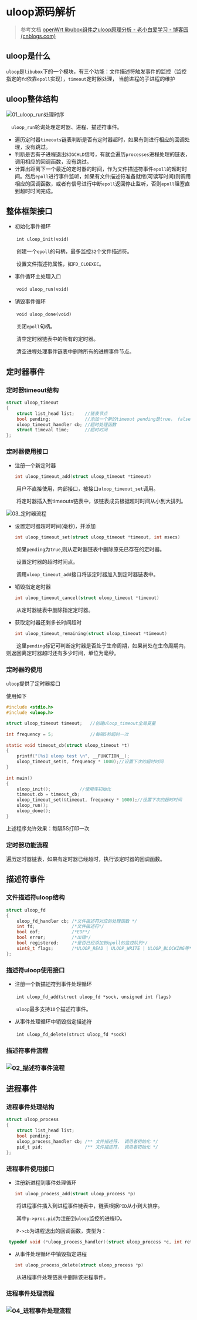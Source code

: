 # uloop源码解析

> 参考文档 [openWrt libubox组件之uloop原理分析 - 老小白爱学习 - 博客园 (cnblogs.com)](https://www.cnblogs.com/laoxiaobaiup/p/9366880.html)

## uloop是什么

`uloop`是`libubox`下的一个模块，有三个功能：文件描述符触发事件的监控（监控指定的`fd`依靠`epoll`实现），`timeout`定时器处理， 当前进程的子进程的维护



## uloop整体结构

![01_uloop_run处理时序](.\img\01_uloop_run处理时序.png)

　`uloop_run`轮询处理定时器、进程、描述符事件。

- 遍历定时器`timeouts`链表判断是否有定时器超时，如果有则进行相应的回调处理，没有跳过。
- 判断是否有子进程退出`SIGCHLD`信号，有就会遍历`processes`进程处理的链表，调用相应的回调函数，没有跳过。
- 计算出距离下一个最近的定时器的时间，作为文件描述符事件`epoll`的超时时间。然后`epoll`进行事件监听，如果有文件描述符准备就绪(可读写时间)则调用相应的回调函数，或者有信号进行中断`epoll`返回停止监听，否则`epoll`阻塞直到超时时间完成。



## 整体框架接口

- 初始化事件循环

　　`int uloop_init(void)`

　　创建一个`epoll`的句柄，最多监控`32`个文件描述符。

　　设置文件描述符属性，如`FD_CLOEXEC`。

- 事件循环主处理入口

　　`void uloop_run(void)`

- 销毁事件循环

　　`void uloop_done(void)`

　　关闭`epoll`句柄。

　　清空定时器链表中的所有的定时器。

　　清空进程处理事件链表中删除所有的进程事件节点。



## 定时器事件

### 定时器timeout结构

```c
struct uloop_timeout
{
    struct list_head list;    //链表节点
    bool pending;      		  //添加一个新的timeout pending是true， false删除该节点timeout
    uloop_timeout_handler cb; //超时处理函数
    struct timeval time;      //超时时间
};
```

### 定时器使用接口

- 注册一个新定时器

  ```c
  int uloop_timeout_add(struct uloop_timeout *timeout)
  ```

　　用户不直接使用，内部接口，被接口`uloop_timeout_set`调用。

　　将定时器插入到timeouts链表中，该链表成员根据超时时间从小到大排列。

 ![03_定时器流程](E:\work\git_project\StuduNode\07_开源项目解析\02_ubus源码解析\uloop解析\img\03_定时器流程.png)

- 设置定时器超时时间(毫秒)，并添加

  ```c
  int uloop_timeout_set(struct uloop_timeout *timeout, int msecs)
  ```

　　如果`pending`为`true`,则从定时器链表中删除原先已存在的定时器。

　　设置定时器的超时时间点。

　　调用`uloop_timeout_add`接口将该定时器加入到定时器链表中。

- 销毁指定定时器

  ```c
  int uloop_timeout_cancel(struct uloop_timeout *timeout)
  ```

　　从定时器链表中删除指定定时器。

- 获取定时器还剩多长时间超时

  ```c
  int uloop_timeout_remaining(struct uloop_timeout *timeout)　　
  ```

　　这里`pending`标记可判断定时器是否处于生命周期，如果尚处在生命周期内，则返回离定时器超时还有多少时间，单位为毫秒。

### 定时器的使用

`uloop`提供了定时器接口

使用如下

```c
#include <stdio.h>
#include <uloop.h>

struct uloop_timeout timeout;	//创建uloop_timeout全局变量
 
int frequency = 5; 				//每隔5秒超时一次
 
static void timeout_cb(struct uloop_timeout *t)
{
	printf("[%s] uloop test \n", __FUNCTION__);
	uloop_timeout_set(t, frequency * 1000);//设置下次的超时时间
}
 
int main()
{	
	uloop_init();			//使用库初始化	
	timeout.cb = timeout_cb;
	uloop_timeout_set(&timeout, frequency * 1000);//设置下次的超时时间
	uloop_run();
	uloop_done();
}
```

上述程序允许效果：每隔5S打印一次

### 定时器功能流程

遍历定时器链表，如果有定时器已经超时，执行该定时器的回调函数。



## 描述符事件

### 文件描述符uloop结构

```c
struct uloop_fd
{
    uloop_fd_handler cb; /*文件描述符对应的处理函数 */
    int fd;       		 /*文件描述符*/
    bool eof;      		 /*EOF*/
    bool error;     	 /*出错*/
    bool registered;     /*是否已经添加到epoll的监控队列*/
    uint8_t flags;    	 /*ULOOP_READ | ULOOP_WRITE | ULOOP_BLOCKING等*/ 
};
```

### 描述符uloop使用接口

- 注册一个新描述符到事件处理循环

　　`int uloop_fd_add(struct uloop_fd *sock, unsigned int flags)`

　　`uloop`最多支持`10`个描述符事件。

- 从事件处理循环中销毁指定描述符

　　`int uloop_fd_delete(struct uloop_fd *sock)`

### 描述符事件流程

###  ![02_描述符事件流程](.\img\02_描述符事件流程.png)



## 进程事件

### 进程事件处理结构

```c
struct uloop_process
{
    struct list_head list;       
    bool pending;         
    uloop_process_handler cb; /** 文件描述符， 调用者初始化 */
    pid_t pid;         		  /** 文件描述符， 调用者初始化 */
};
```

### 进程事件使用接口

- 注册新进程到事件处理循环

  ```c
  int uloop_process_add(struct uloop_process *p)
  ```

　　将进程事件插入到进程事件链表中，链表根据`PID`从小到大排序。

　　其中`p->proc.pid`为注册到`uloop`监控的进程ID。

　　`P->cb`为进程退出的回调函数，类型为：

 ```c
  typedef void (*uloop_process_handler)(struct uloop_process *c, int ret)
 ```


- 从事件处理循环中销毁指定进程

  ```c
  int uloop_process_delete(struct uloop_process *p)
  ```

　　从进程事件处理链表中删除该进程事件。

### 进程事件处理流程

### ![04_进程事件处理流程](.\img\04_进程事件处理流程.png)
